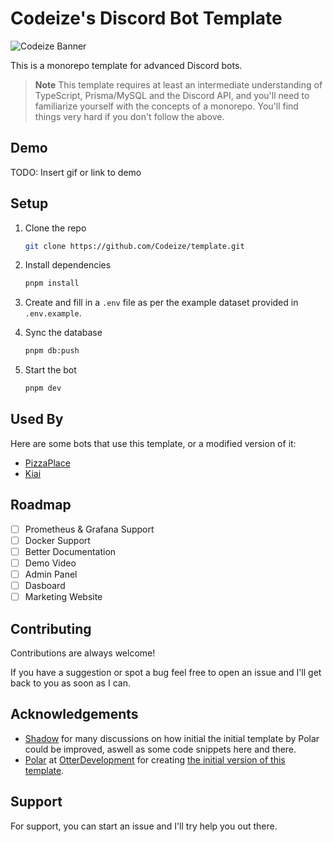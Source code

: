 
# Codeize's Discord Bot Template

![Codeize Banner](https://cdn.discordapp.com/attachments/1081331606775676998/1081331613595619328/PFP_Banner.png)

This is a monorepo template for advanced Discord bots.
> **Note**
> This template requires at least an intermediate understanding of TypeScript, Prisma/MySQL and the Discord API, and you'll need to familiarize yourself with the concepts of a monorepo. You'll find things very hard if you don't follow the above.

## Demo

TODO: Insert gif or link to demo

## Setup

1. Clone the repo

    ```bash
    git clone https://github.com/Codeize/template.git
    ```

2. Install dependencies

    ```bash
    pnpm install
    ```

3. Create and fill in a `.env` file as per the example dataset provided in `.env.example`.

4. Sync the database

    ```bash
    pnpm db:push
    ```

5. Start the bot

    ```bash
    pnpm dev
    ```

## Used By

Here are some bots that use this template, or a modified version of it:

- [PizzaPlace](https://pizzaplace.lol)
- [Kiai](https://kiaibot.com)

## Roadmap

- [ ] Prometheus & Grafana Support
- [ ] Docker Support
- [ ] Better Documentation
- [ ] Demo Video
- [ ] Admin Panel
- [ ] Dasboard
- [ ] Marketing Website

## Contributing

Contributions are always welcome!

If you have a suggestion or spot a  bug feel free to open an issue and I'll get back to you as soon as I can.

## Acknowledgements

- [Shadow](https://github.com/thewilloftheshadow) for many discussions on how initial the initial template by Polar could be improved, aswell as some code snippets here and there.
- [Polar](https://github.com/xPolar) at [OtterDevelopment](https://github.com/OtterDevelopment) for creating [the initial version of this template](https://github.com/OtterDevelopment/typescript-discord-boilerplate).

## Support

For support, you can start an issue and I'll try help you out there.
